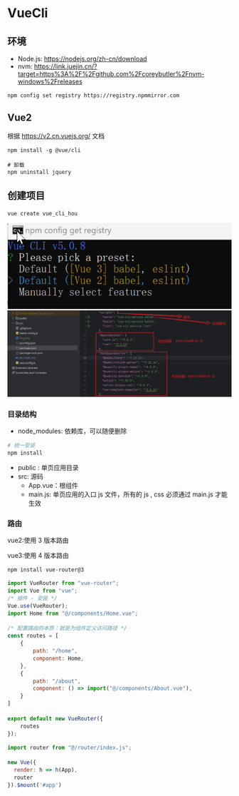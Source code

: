 # VueCli
## 环境
+ Node.js: https://nodejs.org/zh-cn/download
+ nvm: https://link.juejin.cn/?target=https%3A%2F%2Fgithub.com%2Fcoreybutler%2Fnvm-windows%2Freleases
```bash
npm config set registry https://registry.npmmirror.com
```

## Vue2
根据 https://v2.cn.vuejs.org/ 文档
```
npm install -g @vue/cli

# 卸载
npm uninstall jquery
```

## 创建项目
```bash
vue create vue_cli_hou
```
![img.png](img.png)
![img_1.png](img_1.png)

### 目录结构
+ node_modules: 依赖库，可以随便删除
```bash
# 统一安装
npm install
```
+ public : 单页应用目录
+ src: 源码
  + App.vue：根组件
  + main.js: 单页应用的入口 js 文件，所有的 js , css 必须通过 main.js 才能生效

### 路由
vue2:使用 3 版本路由

vue3:使用 4 版本路由
```
npm install vue-router@3
```
```js
import VueRouter from "vue-router";
import Vue from "vue";
/* 插件 - 安装 */
Vue.use(VueRouter);
import Home from "@/components/Home.vue";

/* 配置路由的本质：就是为组件定义访问路径 */
const routes = [
    {
        path: "/home",
        component: Home,
    },
    {
        path: "/about",
        component: () => import("@/components/About.vue"),
    }
]

export default new VueRouter({
    routes
});
```
```js
import router from "@/router/index.js";

new Vue({
  render: h => h(App),
  router
}).$mount('#app')
```